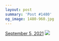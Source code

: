 ```yaml
---
layout: post
summary: 'Post #1480'
og_image: 1480-960.jpg
---
```


<p>
  <time>
    <a href="/1480">September 5, 2021</a>
  </time>
  <a href="/1480">
    <img src="{{ site.assets_url }}/1480-480.jpg" srcset="{{ site.assets_url }}/1480-240.jpg 240w, {{ site.assets_url }}/1480-480.jpg 480w, {{ site.assets_url }}/1480-720.jpg 720w, {{ site.assets_url }}/1480-960.jpg 960w" sizes="(min-width: 700px) 50vw, calc(100vw - 2rem)" />
  </a>
</p>
